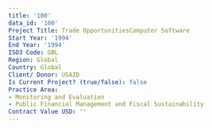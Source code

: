 ```yaml
---
title: '100'
data_id: '100'
Project Title: Trade OpportunitiesComputer Software
Start Year: '1994'
End Year: '1994'
ISO3 Code: GBL
Region: Global
Country: Global
Client/ Donor: USAID
Is Current Project? (true/false): false
Practice Area:
- Monitoring and Evaluation
- Public Financial Management and Fiscal Sustainability
Contract Value USD: ''
---
```


